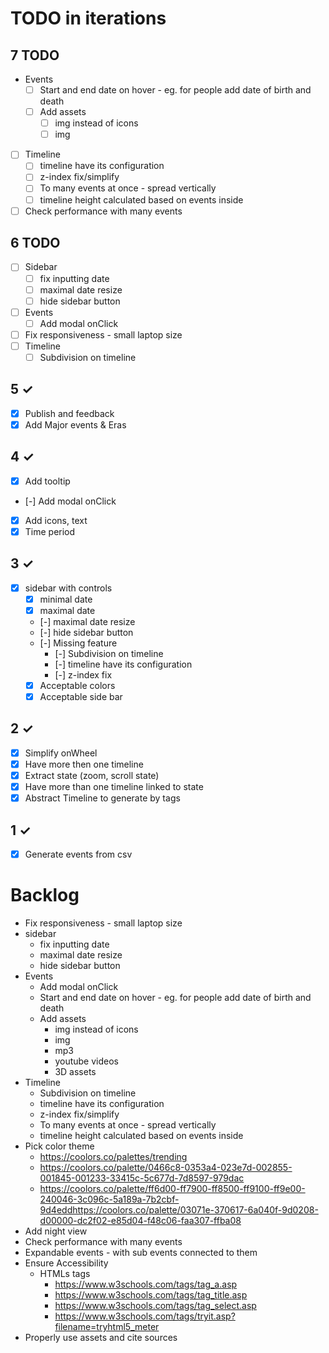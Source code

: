 # TODO in iterations

## 7 TODO
* Events
  * [ ] Start and end date on hover - eg. for people add date of birth and death
  * [ ] Add assets
    * [ ] img instead of icons
    * [ ] img
* [ ] Timeline
  * [ ] timeline have its configuration
  * [ ] z-index fix/simplify
  * [ ] To many events at once - spread vertically
  * [ ] timeline height calculated based on events inside
* [ ] Check performance with many events

## 6 TODO
* [ ] Sidebar 
  * [ ] fix inputting date
  * [ ] maximal date resize
  * [ ] hide sidebar button
* [ ] Events
  * [ ] Add modal onClick
* [ ] Fix responsiveness - small laptop size
* [ ] Timeline
  * [ ] Subdivision on timeline

## 5 &check;
* [x] Publish and feedback
* [x] Add Major events & Eras

## 4 &check;
* [X] Add tooltip
* [-] Add modal onClick
* [X] Add icons, text
* [X] Time period

## 3 &check;
* [X] sidebar with controls 
  * [X] minimal date
  * [X] maximal date
  * [-] maximal date resize
  * [-] hide sidebar button
  * [-] Missing feature
    * [-] Subdivision on timeline
    * [-] timeline have its configuration
    * [-] z-index fix
  * [X] Acceptable colors
  * [X] Acceptable side bar

## 2 &check;
* [X] Simplify onWheel
* [X] Have more then one timeline
* [X] Extract state (zoom, scroll state)
* [X] Have more than one timeline linked to state 
* [X] Abstract Timeline to generate by tags

## 1 &check;
* [X] Generate events from csv

# Backlog
* Fix responsiveness - small laptop size
* sidebar 
  * fix inputting date
  * maximal date resize
  * hide sidebar button
* Events
  * Add modal onClick
  * Start and end date on hover - eg. for people add date of birth and death
  * Add assets
    * img instead of icons
    * img
    * mp3
    * youtube videos
    * 3D assets
* Timeline
  * Subdivision on timeline
  * timeline have its configuration
  * z-index fix/simplify
  * To many events at once - spread vertically
  * timeline height calculated based on events inside
* Pick color theme
  * https://coolors.co/palettes/trending
  * https://coolors.co/palette/0466c8-0353a4-023e7d-002855-001845-001233-33415c-5c677d-7d8597-979dac
  * https://coolors.co/palette/ff6d00-ff7900-ff8500-ff9100-ff9e00-240046-3c096c-5a189a-7b2cbf-9d4eddhttps://coolors.co/palette/03071e-370617-6a040f-9d0208-d00000-dc2f02-e85d04-f48c06-faa307-ffba08
* Add night view
* Check performance with many events
* Expandable events - with sub events connected to them
* Ensure Accessibility
  * HTMLs tags
    * https://www.w3schools.com/tags/tag_a.asp
    * https://www.w3schools.com/tags/tag_title.asp
    * https://www.w3schools.com/tags/tag_select.asp
    * https://www.w3schools.com/tags/tryit.asp?filename=tryhtml5_meter
* Properly use assets and cite sources